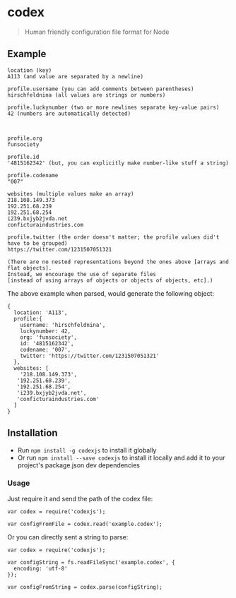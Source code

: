 # codex

> Human friendly configuration file format for Node

## Example

```
location (key)
A113 (and value are separated by a newline)

profile.username (you can add comments between parentheses)
hirschfeldnina (all values are strings or numbers)

profile.luckynumber (two or more newlines separate key-value pairs)
42 (numbers are automatically detected)



profile.org
funsociety

profile.id 
'4815162342' (but, you can explicitly make number-like stuff a string)

profile.codename
"007"

websites (multiple values make an array)
218.108.149.373
192.251.68.239
192.251.68.254
i239.bxjyb2jvda.net
conficturaindustries.com

profile.twitter (the order doesn't matter; the profile values did't have to be grouped)
https://twitter.com/1231507051321

(There are no nested representations beyond the ones above [arrays and flat objects].
Instead, we encourage the use of separate files 
[instead of using arrays of objects or objects of objects, etc].)
```

The above example when parsed, would generate the following object:

```
{ 
  location: 'A113',
  profile:{ 
    username: 'hirschfeldnina',
    luckynumber: 42,
    org: 'funsociety',
    id: '4815162342',
    codename: '007',
    twitter: 'https://twitter.com/1231507051321'
  },
  websites: [ 
    '218.108.149.373',
   '192.251.68.239',
   '192.251.68.254',
   'i239.bxjyb2jvda.net',
   'conficturaindustries.com'
  ] 
}

```

## Installation

- Run `npm install -g codexjs` to install it globally
- Or run `npm install --save codexjs` to install it locally and add it to your project's package.json dev dependencies

### Usage

Just require it and send the path of the codex file:

    var codex = require('codexjs');

    var configFromFile = codex.read('example.codex');

Or you can directly sent a string to parse:

    var codex = require('codexjs');

    var configString = fs.readFileSync('example.codex', {
      encoding: 'utf-8'
    });

    var configFromString = codex.parse(configString);
